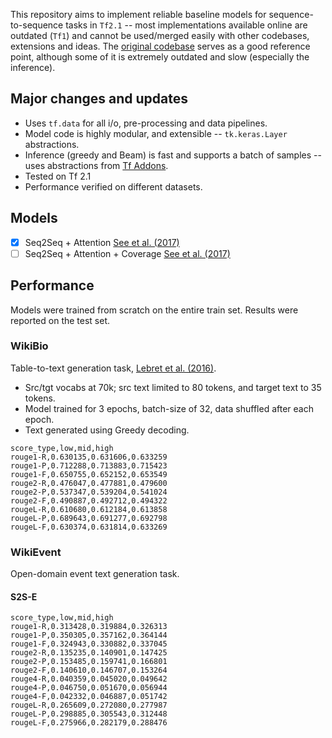 This repository aims to implement reliable baseline models for sequence-to-sequence tasks in `Tf2.1` -- most implementations available online are outdated (`Tf1`) and cannot be used/merged easily with other codebases, extensions and ideas. The [original codebase](https://github.com/abisee/pointer-generator) serves as a good reference point, although some of it is extremely outdated and slow (especially the inference).

## Major changes and updates
* Uses `tf.data` for all i/o, pre-processing and data pipelines.
* Model code is highly modular, and extensible -- `tk.keras.Layer` abstractions.
* Inference (greedy and Beam) is fast and supports a batch of samples -- uses abstractions from [Tf Addons](https://www.tensorflow.org/addons/api_docs/python/tfa/seq2seq/BasicDecoder).
* Tested on Tf 2.1
* Performance verified on different datasets.

## Models
* [x] Seq2Seq + Attention [See et al. (2017)](https://arxiv.org/pdf/1704.04368.pdf)
* [ ] Seq2Seq + Attention + Coverage [See et al. (2017)](https://arxiv.org/pdf/1704.04368.pdf)

## Performance
Models were trained from scratch on the entire train set. Results were reported on the test set.

### WikiBio
Table-to-text generation task, [Lebret et al. (2016)](https://arxiv.org/pdf/1603.07771.pdf).
* Src/tgt vocabs at 70k; src text limited to 80 tokens, and target text to 35 tokens.
* Model trained for 3 epochs, batch-size of 32, data shuffled after each epoch.
* Text generated using Greedy decoding.
```
score_type,low,mid,high
rouge1-R,0.630135,0.631606,0.633259
rouge1-P,0.712288,0.713883,0.715423
rouge1-F,0.650755,0.652152,0.653549
rouge2-R,0.476047,0.477881,0.479600
rouge2-P,0.537347,0.539204,0.541024
rouge2-F,0.490887,0.492712,0.494322
rougeL-R,0.610680,0.612184,0.613858
rougeL-P,0.689643,0.691277,0.692798
rougeL-F,0.630374,0.631814,0.633269
```

### WikiEvent
Open-domain event text generation task.

#### S2S-E
```
score_type,low,mid,high
rouge1-R,0.313428,0.319884,0.326313
rouge1-P,0.350305,0.357162,0.364144
rouge1-F,0.324943,0.330882,0.337045
rouge2-R,0.135235,0.140901,0.147425
rouge2-P,0.153485,0.159741,0.166801
rouge2-F,0.140610,0.146707,0.153264
rouge4-R,0.040359,0.045020,0.049642
rouge4-P,0.046750,0.051670,0.056944
rouge4-F,0.042332,0.046887,0.051742
rougeL-R,0.265609,0.272080,0.277987
rougeL-P,0.298885,0.305543,0.312448
rougeL-F,0.275966,0.282179,0.288476
```

